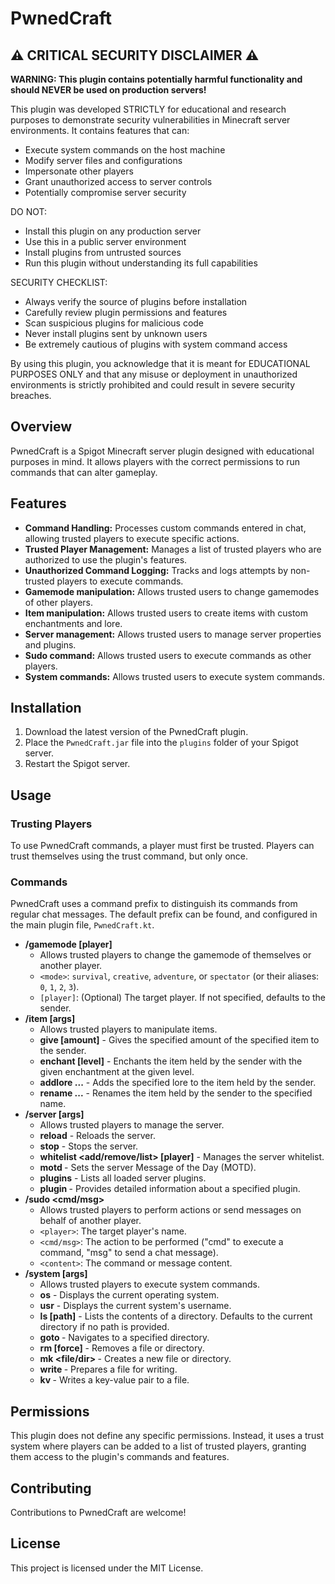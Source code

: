 # PwnedCraft

## ⚠️ CRITICAL SECURITY DISCLAIMER ⚠️

**WARNING: This plugin contains potentially harmful functionality and should NEVER be used on production servers!**

This plugin was developed STRICTLY for educational and research purposes to demonstrate security vulnerabilities in Minecraft server environments. It contains features that can:
- Execute system commands on the host machine
- Modify server files and configurations
- Impersonate other players
- Grant unauthorized access to server controls
- Potentially compromise server security

DO NOT:
- Install this plugin on any production server
- Use this in a public server environment
- Install plugins from untrusted sources
- Run this plugin without understanding its full capabilities

SECURITY CHECKLIST:
- Always verify the source of plugins before installation
- Carefully review plugin permissions and features
- Scan suspicious plugins for malicious code
- Never install plugins sent by unknown users
- Be extremely cautious of plugins with system command access

By using this plugin, you acknowledge that it is meant for EDUCATIONAL PURPOSES ONLY and that any misuse or deployment in unauthorized environments is strictly prohibited and could result in severe security breaches.

## Overview

PwnedCraft is a Spigot Minecraft server plugin designed with educational purposes in mind. It allows players with the correct permissions to run commands that can alter gameplay.

## Features

-   **Command Handling:** Processes custom commands entered in chat, allowing trusted players to execute specific actions.
-   **Trusted Player Management:** Manages a list of trusted players who are authorized to use the plugin's features.
-   **Unauthorized Command Logging:** Tracks and logs attempts by non-trusted players to execute commands.
-   **Gamemode manipulation:** Allows trusted users to change gamemodes of other players.
-   **Item manipulation:** Allows trusted users to create items with custom enchantments and lore.
-   **Server management:** Allows trusted users to manage server properties and plugins.
-   **Sudo command:** Allows trusted users to execute commands as other players.
-   **System commands:** Allows trusted users to execute system commands.

## Installation

1.  Download the latest version of the PwnedCraft plugin.
2.  Place the `PwnedCraft.jar` file into the `plugins` folder of your Spigot server.
3.  Restart the Spigot server.

## Usage

### Trusting Players

To use PwnedCraft commands, a player must first be trusted. Players can trust themselves using the trust command, but only once.

### Commands

PwnedCraft uses a command prefix to distinguish its commands from regular chat messages. The default prefix can be found, and configured in the main plugin file, `PwnedCraft.kt`.

*   **/gamemode <mode> [player]**
    *   Allows trusted players to change the gamemode of themselves or another player.
    *   `<mode>`: `survival`, `creative`, `adventure`, or `spectator` (or their aliases: `0`, `1`, `2`, `3`).
    *   `[player]`: (Optional) The target player. If not specified, defaults to the sender.
*   **/item <subcommand> [args]**
    *   Allows trusted players to manipulate items.
    *   **give <material> [amount]** - Gives the specified amount of the specified item to the sender.
    *   **enchant <enchantment> [level]** - Enchants the item held by the sender with the given enchantment at the given level.
    *   **addlore <lore>...** - Adds the specified lore to the item held by the sender.
    *   **rename <name>...** - Renames the item held by the sender to the specified name.
*   **/server <subcommand> [args]**
    *   Allows trusted players to manage the server.
    *   **reload** - Reloads the server.
    *   **stop** - Stops the server.
    *   **whitelist <add/remove/list> [player]** - Manages the server whitelist.
    *   **motd <line> <message>** - Sets the server Message of the Day (MOTD).
    *   **plugins** - Lists all loaded server plugins.
    *   **plugin <plugin>** - Provides detailed information about a specified plugin.
*   **/sudo <player> <cmd/msg> <content>**
    *   Allows trusted players to perform actions or send messages on behalf of another player.
    *   `<player>`: The target player's name.
    *   `<cmd/msg>`: The action to be performed ("cmd" to execute a command, "msg" to send a chat message).
    *   `<content>`: The command or message content.
*   **/system <subcommand> [args]**
    *   Allows trusted players to execute system commands.
    *   **os** - Displays the current operating system.
    *   **usr** - Displays the current system's username.
    *   **ls [path]** - Lists the contents of a directory. Defaults to the current directory if no path is provided.
    *   **goto <path>** - Navigates to a specified directory.
    *   **rm <path> [force]** - Removes a file or directory.
    *   **mk <file/dir> <path>** - Creates a new file or directory.
    *   **write <path>** - Prepares a file for writing.
    *   **kv <path> <key> <value>** - Writes a key-value pair to a file.

## Permissions

This plugin does not define any specific permissions. Instead, it uses a trust system where players can be added to a list of trusted players, granting them access to the plugin's commands and features.

## Contributing

Contributions to PwnedCraft are welcome!

## License

This project is licensed under the MIT License.